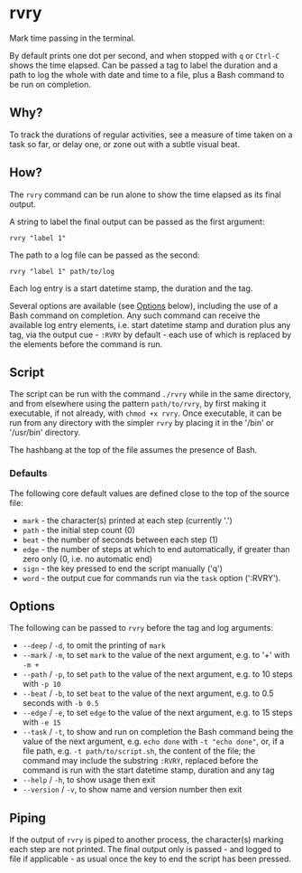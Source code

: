 # rvry

Mark time passing in the terminal.

By default prints one dot per second, and when stopped with `q` or `Ctrl-C` shows the time elapsed. Can be passed a tag to label the duration and a path to log the whole with date and time to a file, plus a Bash command to be run on completion.

## Why?

To track the durations of regular activities, see a measure of time taken on a task so far, or delay one, or zone out with a subtle visual beat.

## How?

The `rvry` command can be run alone to show the time elapsed as its final output.

A string to label the final output can be passed as the first argument:

```shell
rvry "label 1"
```

The path to a log file can be passed as the second:

```shell
rvry "label 1" path/to/log
```

Each log entry is a start datetime stamp, the duration and the tag.

Several options are available (see [Options](#options) below), including the use of a Bash command on completion. Any such command can receive the available log entry elements, i.e. start datetime stamp and duration plus any tag, via the output cue - `:RVRY` by default - each use of which is replaced by the elements before the command is run.

## Script

The script can be run with the command `./rvry` while in the same directory, and from elsewhere using the pattern `path/to/rvry`, by first making it executable, if not already, with `chmod +x rvry`. Once executable, it can be run from any directory with the simpler `rvry` by placing it in the '/bin' or '/usr/bin' directory.

The hashbang at the top of the file assumes the presence of Bash.

### Defaults

The following core default values are defined close to the top of the source file:

- `mark` - the character(s) printed at each step (currently '.')
- `path` - the initial step count (0)
- `beat` - the number of seconds between each step (1)
- `edge` - the number of steps at which to end automatically, if greater than zero only (0, i.e. no automatic end)
- `sign` - the key pressed to end the script manually ('q')
- `word` - the output cue for commands run via the `task` option (':RVRY').

## Options

The following can be passed to `rvry` before the tag and log arguments:

- `--deep` / `-d`, to omit the printing of `mark`
- `--mark` / `-m`, to set `mark` to the value of the next argument, e.g. to '+' with `-m +`
- `--path` / `-p`, to set `path` to the value of the next argument, e.g. to 10 steps with `-p 10`
- `--beat` / `-b`, to set `beat` to the value of the next argument, e.g. to 0.5 seconds with `-b 0.5`
- `--edge` / `-e`, to set `edge` to the value of the next argument, e.g. to 15 steps with `-e 15`
- `--task` / `-t`, to show and run on completion the Bash command being the value of the next argument, e.g. `echo done` with `-t "echo done"`, or, if a file path, e.g. `-t path/to/script.sh`, the content of the file; the command may include the substring `:RVRY`, replaced before the command is run with the start datetime stamp, duration and any tag
- `--help` / `-h`, to show usage then exit
- `--version` / `-v`, to show name and version number then exit

## Piping

If the output of `rvry` is piped to another process, the character(s) marking each step are not printed. The final output only is passed - and logged to file if applicable - as usual once the key to end the script has been pressed.

